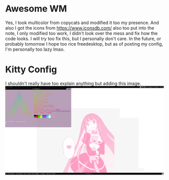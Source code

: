 # Awesome WM
Yes, I took multicolor from copycats and modified it too my presence. And also I got the icons from https://www.iconsdb.com/ also too put into the note, I only modified too work, I didn't look over the mess and fix how the code looks. I will try too fix this, but I personally don't care. 
In the future, or probably tomorrow I hope too rice freedesktop, but as of posting my config, I'm personally too lazy lmao.
# Kitty Config
I shouldn't really have too explain anything but adding this image. 
![alt text](https://raw.githubusercontent.com/oppositekittie/arch-configs/main/theme.png)
